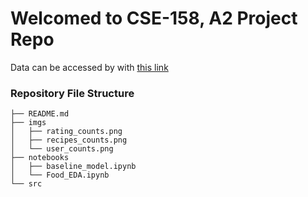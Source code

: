 # Welcomed to CSE-158, A2 Project Repo

Data can be accessed by with [this link](https://www.kaggle.com/datasets/shuyangli94/food-com-recipes-and-user-interactions)

### Repository File Structure

```
├── README.md
├── imgs
│   ├── rating_counts.png
│   ├── recipes_counts.png
│   └── user_counts.png
├── notebooks
│   ├── baseline_model.ipynb
│   └── Food_EDA.ipynb
└── src
```
